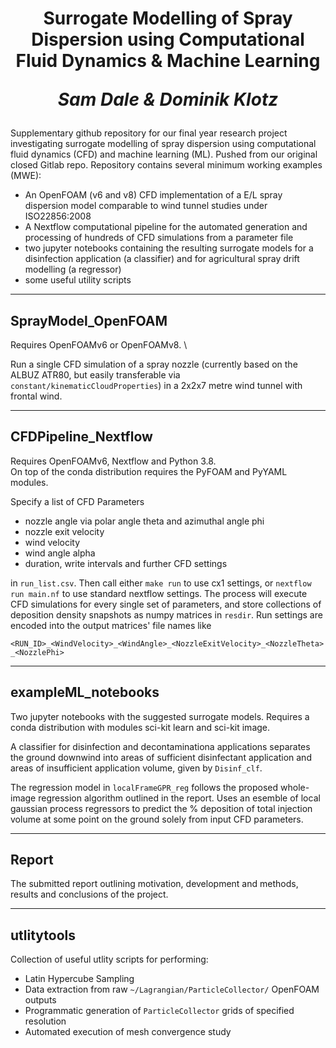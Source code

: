 # <p align="center"> Surrogate Modelling of Spray Dispersion using Computational Fluid Dynamics & Machine Learning </p> <p align="center"> *Sam Dale & Dominik Klotz* </p>


Supplementary github repository for our final year research project investigating surrogate modelling of spray dispersion using computational fluid dynamics (CFD) and machine learning (ML). Pushed from our original closed Gitlab repo. Repository contains several minimum working examples (MWE):

* An OpenFOAM (v6 and v8) CFD implementation of a E/L spray dispersion model comparable to wind tunnel studies under ISO22856:2008 
* A Nextflow computational pipeline for the automated generation and processing of hundreds of CFD simulations from a parameter file
* two jupyter notebooks containing the resulting surrogate models for a disinfection application (a classifier) and for agricultural spray drift modelling (a regressor)
* some useful utility scripts
 
___

## **SprayModel_OpenFOAM**

Requires OpenFOAMv6 or OpenFOAMv8. \

Run a single CFD simulation of a spray nozzle (currently based on the ALBUZ ATR80, but easily transferable via `constant/kinematicCloudProperties`) in a 2x2x7 metre wind tunnel with frontal wind.

___

## **CFDPipeline_Nextflow**

Requires OpenFOAMv6, Nextflow and Python 3.8. \
On top of the conda distribution requires the PyFOAM and PyYAML modules. 

Specify a list of CFD Parameters
* nozzle angle via polar angle theta and azimuthal angle phi
* nozzle exit velocity
* wind velocity
* wind angle alpha
* duration, write intervals and further CFD settings 

in `run_list.csv`.  Then call either `make run` to use cx1 settings, or `nextflow run main.nf` to use standard nextflow settings. The process will execute CFD simulations for every single set of parameters, and store collections of deposition density snapshots as numpy matrices in `resdir`. Run settings are encoded into the output matrices' file names like

`<RUN_ID>_<WindVelocity>_<WindAngle>_<NozzleExitVelocity>_<NozzleTheta>_<NozzlePhi>`

___

## **exampleML_notebooks**

Two jupyter notebooks with the suggested surrogate models. Requires a conda distribution with modules sci-kit learn and sci-kit image.

A classifier for disinfection and decontaminationa applications separates the ground downwind into areas of sufficient disinfectant application and areas of insufficient application volume, given by `Disinf_clf`.

The regression model in `localFrameGPR_reg` follows the proposed whole-image regression algorithm outlined in the report. Uses an esemble of local gaussian process regressors to predict the % deposition of total injection volume at some point on the ground solely from input CFD parameters.

___

## **Report**

The submitted report outlining motivation, development and methods, results and conclusions of the project.

___

## **utlitytools**

Collection of useful utlity scripts for performing:

* Latin Hypercube Sampling
* Data extraction from raw `~/Lagrangian/ParticleCollector/` OpenFOAM outputs
* Programmatic generation of `ParticleCollector` grids of specified resolution
* Automated execution of mesh convergence study


